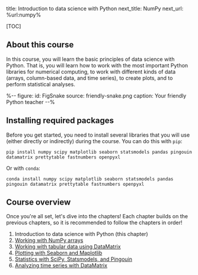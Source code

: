 title: Introduction to data science with Python
next_title: NumPy
next_url: %url:numpy%


[TOC]


## About this course

In this course, you will learn the basic principles of data science with Python. That is, you will learn how to work with the most important Python libraries for numerical computing, to work with different kinds of data (arrays, column-based data, and time series), to create plots, and to perform statistical analyses.


%--
figure:
 id: FigSnake
 source: friendly-snake.png
 caption: Your friendly Python teacher
--%


## Installing required packages

Before you get started, you need to install several libraries that you will use (either directly or indirectly) during the course. You can do this with `pip`:

```text
pip install numpy scipy matplotlib seaborn statsmodels pandas pingouin datamatrix prettytable fastnumbers openpyxl
```

Or with `conda`:

```text
conda install numpy scipy matplotlib seaborn statsmodels pandas pingouin datamatrix prettytable fastnumbers openpyxl
```


## Course overview

Once you're all set, let's dive into the chapters! Each chapter builds on the previous chapters, so it is recommended to follow the chapters in order!

1. Introduction to data science with Python (this chapter)
2. [Working with NumPy arrays](%url:numpy%)
3. [Working with tabular data using DataMatrix](%url:datamatrix%)
4. [Plotting with Seaborn and Maplotlib](%url:plotting%)
5. [Statistics with SciPy, Statsmodels, and Pingouin](%url:statistics%)
6. [Analyzing time series with DataMatrix](%url:time-series%)
